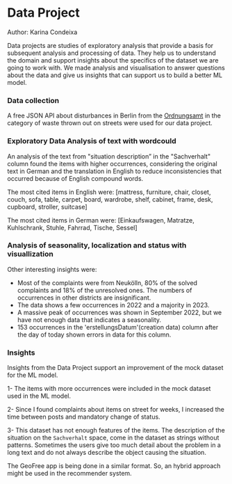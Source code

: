 # Data Project
Author: Karina Condeixa

Data projects are studies of exploratory analysis that provide a basis for subsequent analysis and processing of data. They help us to understand the domain and support insights about the specifics of the dataset we are going to work with. We made analysis and visualisation to answer questions about the data and give us insights that can support us to build a better ML model.

### Data collection
A free JSON API about disturbances in Berlin from the [Ordnungsamt](https://daten.berlin.de/datensaetze/ordnungsamt-online) in the category of waste thrown out on streets were used for our data project.

### Exploratory Data Analysis of text with wordcould
An analysis of the text from "situation description” in the "Sachverhalt" column found the items with higher occurrences, considering the original text in German and the translation in English to reduce inconsistencies that occurred because of English compound words.

The most cited items in English were:
[mattress, furniture, chair, closet, couch, sofa, table, carpet, board, wardrobe, shelf, cabinet, frame, desk, cupboard, stroller, suitcase]

The most cited items in German were:
[Einkaufswagen, Matratze, Kuhlschrank, Stuhle, Fahrrad, Tische, Sessel]

### Analysis of seasonality, localization and status with visuallization
Other interesting insights were:
- Most of the complaints were from Neukölln, 80% of the solved complaints and 18% of the unresolved ones. The numbers of occurrences in other districts are insignificant.
- The data shows a few occurrences in 2022 and a majority in 2023.
- A massive peak of occurrences was shown in September 2022, but we have not enough data that indicates a seasonality.
- 153 occurrences in the 'erstellungsDatum'(creation data) column after the day of today shown errors in data for this column.

### Insights
Insights from the Data Project support an improvement of the mock dataset for the ML model.

1- The items with more occurrences were included in the mock dataset used in the ML model.

2- Since I found complaints about items on street for weeks, I increased the time between posts and mandatory change of status.

3- This dataset has not enough features of the items. The description of the situation on the `Sachverhalt` space, come in the dataset as strings without patterns.
Sometimes the users give too much detail about the problem in a long text and do not always describe the object causing the situation.

The GeoFree app is being done in a similar format. So, an hybrid approach might be used in the recommender system.


